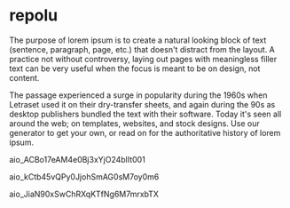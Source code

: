 # repolu

The purpose of lorem ipsum is to create a natural looking block of text (sentence, paragraph, page, etc.) that doesn't distract from the layout. A practice not without controversy, laying out pages with meaningless filler text can be very useful when the focus is meant to be on design, not content.

The passage experienced a surge in popularity during the 1960s when Letraset used it on their dry-transfer sheets, and again during the 90s as desktop publishers bundled the text with their software. Today it's seen all around the web; on templates, websites, and stock designs. Use our generator to get your own, or read on for the authoritative history of lorem ipsum.

aio_ACBo17eAM4e0Bj3xYjO24blIt001


aio_kCtb45vQPy0JjohSmAG0sM7oy0m6

aio_JiaN90xSwChRXqKTfNg6M7mrxbTX
